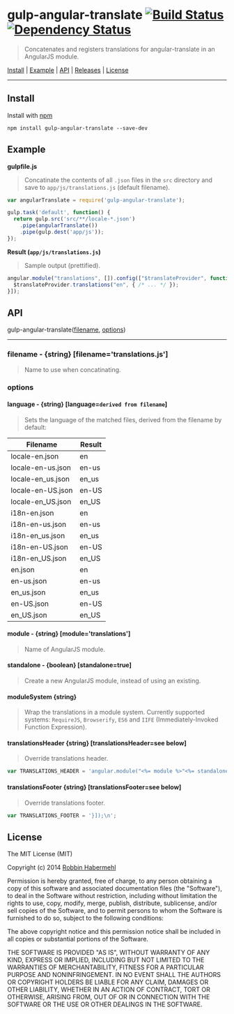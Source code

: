 # gulp-angular-translate [![Build Status](https://travis-ci.org/RobbinHabermehl/gulp-angular-translate.svg?branch=master)](https://travis-ci.org/RobbinHabermehl/gulp-angular-translate) [![Dependency Status](https://david-dm.org/RobbinHabermehl/gulp-angular-translate.svg)](https://david-dm.org/RobbinHabermehl/gulp-angular-translate)

> Concatenates and registers translations for angular-translate in an AngularJS module.

<a href="#install">Install</a> |
<a href="#example">Example</a> |
<a href="#api">API</a> |
[Releases](https://github.com/RobbinHabermehl/gulp-angular-translate/releases) |
<a href="#license">License</a>

----

## Install

Install with [npm](https://npmjs.org/package/gulp-angular-translate)

```
npm install gulp-angular-translate --save-dev
```

## Example

**gulpfile.js**

> Concatinate the contents of all `.json` files in the `src` directory and save to `app/js/translations.js` (default filename).

```js
var angularTranslate = require('gulp-angular-translate');

gulp.task('default', function() {
  return gulp.src('src/**/locale-*.json')
    .pipe(angularTranslate())
    .pipe(gulp.dest('app/js'));
});
```

**Result (`app/js/translations.js`)**

> Sample output (prettified).

```js
angular.module("translations", []).config(["$translateProvider", function($translateProvider) {
  $translateProvider.translations("en", { /* ... */ });
}]);
```

## API

gulp-angular-translate([filename](https://github.com/RobbinHabermehl/gulp-angular-translate#filename---string-filenametranslationssjs), [options](https://github.com/RobbinHabermehl/gulp-angular-translate#options))

---- 

### filename - {string} [filename='translations.js']

> Name to use when concatinating.

### options

#### language - {string} [language=`derived from filename`]

> Sets the language of the matched files, derived from the filename by default:

Filename | Result
------------ | -------------------
locale-en.json | en
locale-en-us.json | en-us
locale-en_us.json | en_us
locale-en-US.json | en-US
locale-en_US.json | en_US
i18n-en.json | en
i18n-en-us.json | en-us
i18n-en_us.json | en_us
i18n-en-US.json | en-US
i18n-en_US.json | en_US
en.json | en
en-us.json | en-us
en_us.json | en_us
en-US.json | en-US
en_US.json | en_US

#### module - {string} [module='translations']

> Name of AngularJS module.

#### standalone - {boolean} [standalone=true]

> Create a new AngularJS module, instead of using an existing.

#### moduleSystem {string}

> Wrap the translations in a module system. Currently supported systems: `RequireJS`, `Browserify`, `ES6` and `IIFE` (Immediately-Invoked Function Expression).


#### translationsHeader {string} [translationsHeader=see below]

> Override translations header.

```js
var TRANSLATIONS_HEADER = 'angular.module("<%= module %>"<%= standalone %>).config(["$translateProvider", function($translateProvider) {\n';
```


#### translationsFooter {string} [translationsFooter=see below]

> Override translations footer.

```js
var TRANSLATIONS_FOOTER = '}]);\n';
```


## License

The MIT License (MIT)

Copyright (c) 2014 [Robbin Habermehl](http://www.linkedin.com/in/robbinhabermehl)

Permission is hereby granted, free of charge, to any person obtaining a copy of
this software and associated documentation files (the "Software"), to deal in
the Software without restriction, including without limitation the rights to
use, copy, modify, merge, publish, distribute, sublicense, and/or sell copies of
the Software, and to permit persons to whom the Software is furnished to do so,
subject to the following conditions:

The above copyright notice and this permission notice shall be included in all
copies or substantial portions of the Software.

THE SOFTWARE IS PROVIDED "AS IS", WITHOUT WARRANTY OF ANY KIND, EXPRESS OR
IMPLIED, INCLUDING BUT NOT LIMITED TO THE WARRANTIES OF MERCHANTABILITY, FITNESS
FOR A PARTICULAR PURPOSE AND NONINFRINGEMENT. IN NO EVENT SHALL THE AUTHORS OR
COPYRIGHT HOLDERS BE LIABLE FOR ANY CLAIM, DAMAGES OR OTHER LIABILITY, WHETHER
IN AN ACTION OF CONTRACT, TORT OR OTHERWISE, ARISING FROM, OUT OF OR IN
CONNECTION WITH THE SOFTWARE OR THE USE OR OTHER DEALINGS IN THE SOFTWARE.
